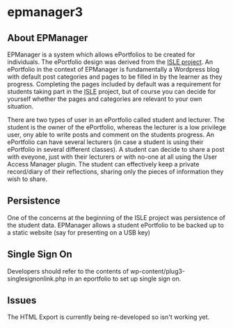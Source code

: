 # epmanager3
About EPManager
-----------------
EPManager is a system which allows ePortfolios to be created for individuals. The ePortfolio design was derived from the <a href='http://isle.paisley.ac.uk/default.aspx'>ISLE project</a>. An ePortfolio in the context of EPManager is fundamentally a Wordpress blog with default post categories and pages to be filled in by the learner as they progress. Completing the pages included by default was a requirement for students taking part in the <acronym title="Individualised Support for Learning through ePortfolios">ISLE</acronym> project, but of course you can decide for yourself whether the pages and categories are relevant to your own situation.

There are two types of user in an ePortfolio called student and lecturer. The student is the owner of the ePortfolio, whereas the lecturer is a low privilege user, ony able to write posts and comment on the students progress. An ePortfolio can have several lecturers (in case a student is using their ePortfolio in several different classes). A student can decide to share a post with eveyone, just with their lecturers or with no-one at all using the User Access Manager plugin.  The student can effectively keep a private record/diary of their reflections, sharing only the pieces of information they wish to share.

Persistence
-----------
One of the concerns at the beginning of the ISLE project was persistence of the student data. EPManager allows a student ePortfolio to be backed up to a static website (say for presenting on a USB key)

Single Sign On
--------------
Developers should refer to the contents of wp-content/plug3-singlesignonlink.php in an eportfolio to set up single sign on.

Issues
-------
The HTML Export is currently being re-developed so isn't working yet.
